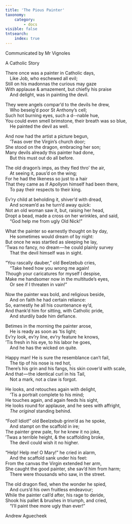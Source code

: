 ```yaml
---
title: 'The Pious Painter'
taxonomy:
    category:
        - docs
visible: false
tntsearch:
    index: true
---
```


<div class="author">Communicated by Mr Vignoles</div>

<span class="title">A Catholic Story  </span>
  
There once was a painter in Catholic days,  
&emsp;Like Job, who eschewed all evil;  
Still on his madonnas the curious may gaze  
With applause & amazement, but chiefly his praise  
&emsp;And delight, was in painting the devil.  
  
They were angels compar’d to the devils he drew,  
&emsp;Who beseig’d poor St Anthony’s cell;  
Such hot burning eyes, such a d--nable hue,  
You could even smell brimstone, their breath was so blue,  
&emsp;He painted the devil as well.  
  
And now had the artist a picture begun,  
&emsp;’Twas over the Virgin’s church door;  
She stood on the dragon, embracing her son;  
Many devils already this painter had done,  
&emsp;But this must out do all before.  
  
The old dragon’s imps, as they fled thro’ the air,  
&emsp;At seeing it, paus’d on the wing;  
For he had the likeness so just to a hair  
That they came as if Apollyon himself had been there,  
&emsp;To pay their respects to their king.  
  
Ev’ry child at beholding it, shiver’d with dread,  
&emsp;And scream’d as he turn’d away quick:  
Not an old woman saw it, but, raising her head,  
Dropt a bead, made a cross on her wrinkles, and said,  
&emsp;“God help me from ugly Old Nick!”  
   
What the painter so earnestly thought on by day,  
&emsp;He sometimes would dream of by night:  
But once he was startled as sleeping he lay,  
’Twas no fancy, no dream — he could plainly survey  
&emsp;That the devil himself was in sight.  
  
“You rascally dauber,” old Beelzebub cries,  
&emsp;“Take heed how you wrong me again!  
Though your caricatures for myself I despise,  
Make me handsomer now in the multitude’s eyes,  
&emsp;Or see if I threaten in vain!”  
  
Now the painter was bold, and religious beside,  
&emsp;And on faith he had certain reliance:  
So, earnestly he all his countenance ey’d,  
And thank’d him for sitting, with Catholic pride,  
&emsp;And sturdily bade him defiance.  
  
Betimes in the morning the painter arose,  
&emsp;He is ready as soon as ’tis light;  
Ev’ry look, ev’ry line, ev’ry feature he knows,  
’Tis fresh in his eye, to his labor he goes,  
&emsp;And he has the wicked on quite.  
  
Happy man! He is sure the resemblance can’t fail,  
&emsp;The tip of his nose is red hot,  
There’s his grin and his fangs, his skin cover’d with scale,  
And that — the identical curl in his Tail,  
&emsp;Not a mark, not a claw is forgot.  
  
He looks, and retouches again with delight,  
&emsp;’Tis a portrait complete to his mind;  
He touches again, and again feeds his sight,  
He looks round for applause, and he sees with affright,  
&emsp;*The original* standing behind.  
  
“Fool! Idiot!” old Beelzebub grinn’d as he spoke,  
&emsp;And stampt on the scaffold in ire;  
The painter grew pale, for he knew it no joke,  
’Twas a terrible height, & the scaffolding broke,  
&emsp;The devil could wish it no higher.  
  
“Help! Help me! O Mary!” he cried in alarm,  
&emsp;And the scaffold sank under his feet:  
From the canvas the Virgin extended her arm,  
She caught the good painter, she sav’d him from harm;  
&emsp;There were thousands who saw, in the street.  
  
The old dragon fled, when the wonder he spied,  
&emsp;And curs’d his own fruitless endeavour;  
While the painter call’d after, his rage to deride,  
Shook his pallet & brushes in triumph, and cried,  
&emsp;“I’ll paint thee more ugly than ever!”  
  
Andrew Aguecheek